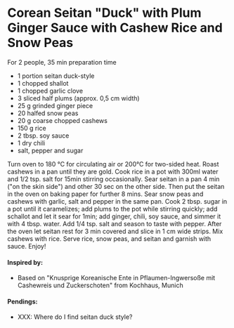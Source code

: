 # Corean Seitan "Duck" with Plum Ginger Sauce with Cashew Rice and Snow Peas
For 2 people, 35 min preparation time 

* 1 portion seitan duck-style 
* 1 chopped shallot
* 1 chopped garlic clove
* 3 sliced half plums (approx. 0,5 cm width)
* 25 g grinded ginger piece
* 20 halfed snow peas
* 20 g coarse chopped cashews
* 150 g rice
* 2 tbsp. soy sauce
* 1 dry chili
* salt, pepper and sugar

Turn oven to 180 °C for circulating air or 200°C  for two-sided heat. Roast cashews in a pan until they are gold. Cook rice in a pot with 300ml water and 1/2 tsp. salt for 15min stirring occasionally. Sear seitan in a pan 4 min ("on the skin side") and other 30 sec on the other side. Then put the seitan in the oven on baking paper for further 8 mins. Sear snow peas and cashews with garlic, salt and pepper in the same pan. Cook 2 tbsp. sugar in a pot until it caramelizes; add plums to the pot while stirring quickly; add schallot and let it sear for 1min; add ginger, chili, soy sauce, and simmer it with 4 tbsp. water. Add 1/4 tsp. salt and season to taste with pepper. After the oven let seitan rest for 3 min covered and slice in 1 cm wide strips. Mix cashews with rice. Serve rice, snow peas, and seitan and garnish with sauce. Enjoy!

#### Inspired by: 
* Based on "Knusprige Koreanische Ente in Pflaumen-Ingwersoße mit Cashewreis und Zuckerschoten" from Kochhaus, Munich

#### Pendings:
* XXX: Where do I find seitan duck style? 

